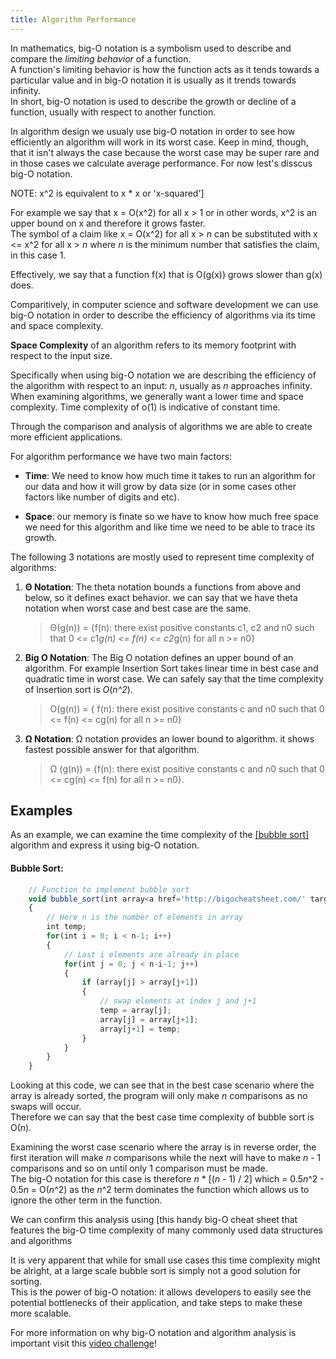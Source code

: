 ```yaml
---
title: Algorithm Performance
---
```


In mathematics, big-O notation is a symbolism used to describe and compare the _limiting behavior_ of a function.  
A function's limiting behavior is how the function acts as it tends towards a particular value and in big-O notation it is usually as it trends towards infinity.  
In short, big-O notation is used to describe the growth or decline of a function, usually with respect to another function.


In algorithm design we usualy use big-O notation in order to see how efficiently an algorithm will work in its worst case. Keep in mind, though, that it isn't always the case because the worst case may be super rare and in those cases we calculate average performance. For now lest's disscus big-O notation.

NOTE: x^2 is equivalent to x * x or 'x-squared']

For example we say that x = O(x^2) for all x > 1 or in other words, x^2 is an upper bound on x and therefore it grows faster.  
The symbol of a claim like x = O(x^2) for all x > _n_ can be substituted with x <= x^2 for all x > _n_ where _n_ is the minimum number that satisfies the claim, in this case 1.  

Effectively, we say that a function f(x) that is O(g(x)) grows slower than g(x) does.


Comparitively, in computer science and software development we can use big-O notation in order to describe the efficiency of algorithms via its time and space complexity.

**Space Complexity** of an algorithm refers to its memory footprint with respect to the input size.

Specifically when using big-O notation we are describing the efficiency of the algorithm with respect to an input: _n_, usually as _n_ approaches infinity.  
When examining algorithms, we generally want a lower time and space complexity. Time complexity of o(1) is indicative of constant time.

Through the comparison and analysis of algorithms we are able to create more efficient applications.

For algorithm performance we have two main factors:

- **Time**: We need to know how much time it takes to run an algorithm for our data and how it will grow by data size (or in some cases other factors like number of digits and etc).

- **Space**: our memory is finate so we have to know how much free space we need for this algorithm and like time we need to be able to trace its growth.
    
The following 3 notations are mostly used to represent time complexity of algorithms:

1. **Θ Notation**: The theta notation bounds a functions from above and below, so it defines exact behavior. we can say that we have theta notation when worst case and best case are the same.
    >Θ(g(n)) = {f(n): there exist positive constants c1, c2 and n0 such that 0 <= c1*g(n) <= f(n) <= c2*g(n) for all n >= n0}

2. **Big O Notation**: The Big O notation defines an upper bound of an algorithm. For example Insertion Sort takes linear time in best case and quadratic time in worst case. We can safely say that the time complexity of Insertion sort is *O*(*n^2*).
    >O(g(n)) = { f(n): there exist positive constants c and  n0 such that 0 <= f(n) <= cg(n) for all n >= n0}

3. **Ω Notation**: Ω notation provides an lower bound to algorithm. it shows fastest possible answer for that algorithm.
    >Ω (g(n)) = {f(n): there exist positive constants c and n0 such that 0 <= cg(n) <= f(n) for all n >= n0}.

## Examples

As an example, we can examine the time complexity of the <a href='https://github.com/FreeCodeCamp/wiki/blob/master/Algorithms-Bubble-Sort.md#algorithm-bubble-sort' target='_blank' rel='nofollow'>[bubble sort]</a> algorithm and express it using big-O notation.

#### Bubble Sort:
```javascript
    // Function to implement bubble sort
    void bubble_sort(int array<a href='http://bigocheatsheet.com/' target='_blank' rel='nofollow'>], int n)
    {
        // Here n is the number of elements in array
        int temp;
        for(int i = 0; i < n-1; i++)
        {
            // Last i elements are already in place
            for(int j = 0; j < n-i-1; j++)
            {
                if (array[j] > array[j+1])
                {
                    // swap elements at index j and j+1
                    temp = array[j];
                    array[j] = array[j+1];
                    array[j+1] = temp;
                }
            }
        }
    }
```
Looking at this code, we can see that in the best case scenario where the array is already sorted, the program will only make _n_ comparisons as no swaps will occur.  
Therefore we can say that the best case time complexity of bubble sort is O(_n_).

Examining the worst case scenario where the array is in reverse order, the first iteration will make _n_ comparisons while the next will have to make _n_ - 1 comparisons and so on until only 1 comparison must be made.  
The big-O notation for this case is therefore _n_ * [(_n_ - 1) / 2] which = 0.5*n*^2 - 0.5*n* = O(_n_^2) as the _n_^2 term dominates the function which allows us to ignore the other term in the function.

We can confirm this analysis using [this handy big-O cheat sheet</a> that features the big-O time complexity of many commonly used data structures and algorithms

It is very apparent that while for small use cases this time complexity might be alright, at a large scale bubble sort is simply not a good solution for sorting.  
This is the power of big-O notation: it allows developers to easily see the potential bottlenecks of their application, and take steps to make these more scalable.

For more information on why big-O notation and algorithm analysis is important visit this <a href='https://www.freecodecamp.com/videos/big-o-notation-what-it-is-and-why-you-should-care' target='_blank' rel='nofollow'>video challenge</a>!
